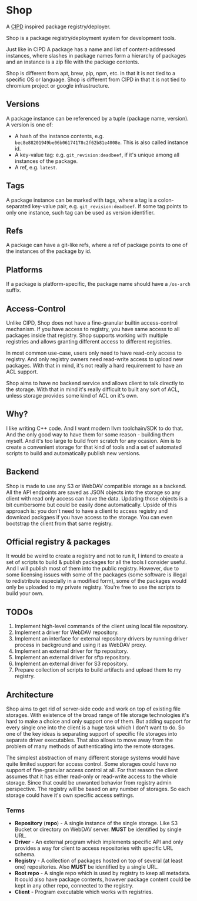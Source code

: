 # Shop

A [CIPD](https://chromium.googlesource.com/infra/luci/luci-go/+/main/cipd/README.md)
inspired package registry/deployer.

Shop is a package registry/deployment system for development tools.

Just like in CIPD A package has a name and list of content-addressed instances,
where slashes in package names form a hierarchy of packages and an instance
is a zip file with the package contents.

Shop is different from apt, brew, pip, npm, etc. in that it is not tied to
a specific OS or language. Shop is different from CIPD in that it is not tied
to chromium project or google infrastructure.

## Versions

A package instance can be referenced by a tuple (package name, version).
A version is one of:

 * A hash of the instance contents, e.g. `bec8e88201949be06b06174178c2f62b81e4008e`.
    This is also called instance id.
 * A key-value tag: e.g. `git_revision:deadbeef`, if it's unique among all
    instances of the package.
 * A ref, e.g. `latest`.

## Tags

A package instance can be marked with tags, where a tag is a colon-separated
key-value pair, e.g. `git_revision:deadbeef`. If some tag points to only one
instance, such tag can be used as version identifier.

## Refs

A package can have a git-like refs, where a ref of package points to one of
the instances of the package by id.

## Platforms

If a package is platform-specific, the package name should have a `/os-arch`
suffix.

## Access-Control

Unlike CIPD, Shop does not have a fine-granular builtin access-control mechanism.
If you have access to registry, you have same access to all packages inside that
registry. Shop supports working with multiple registries and allows granting
different access to different registries.

In most common use-case, users only need to have read-only access to registry.
And only registry owners need read-write access to upload new packages. With
that in mind, it's not really a hard requirement to have an ACL support.

Shop aims to have no backend service and allows client to talk directly to the
storage. With that in mind it's really difficult to built any sort of ACL,
unless storage provides some kind of ACL on it's own.

## Why?

I like writing C++ code. And I want modern llvm toolchain/SDK to do that. And
the only good way to have them for some reason - building them myself. And
it's too large to build from scratch for any ocasion. Aim is to create a
convenient storage for that kind of tools and a set of automated scripts to
build and automatically publish new versions.

## Backend

Shop is made to use any S3 or WebDAV compatible storage as a backend. All the API
endpoints are saved as JSON objects into the storage so any client with read
only access can have the data. Updating those objects is a bit cumbersome but
could be easily done automatically. Upside of this approach is: you don't need
to have a client to access registry and download packgaes if you have access
to the storage. You can even bootstrap the client from that same registry.

## Official registry & packages

It would be weird to create a registry and not to run it, I intend to create
a set of scripts to build & publish packages for all the tools I consider
useful. And I will publish most of them into the public registry. However, due
to some licensing issues with some of the packages (some software is illegal to
redistribute especially in a modified form), some of the packages would only be
uploaded to my private registry. You're free to use the scripts to build your
own.

## TODOs

1. Implement high-level commands of the client using local file repository.
2. Implement a driver for WebDAV repository.
3. Implement an interface for external repository drivers by running driver process
   in background and using it as WebDAV proxy.
4. Implement an external driver for ftp repository.
5. Implement an external driver for sftp repository.
6. Implement an external driver for S3 repository.
7. Prepare collection of scripts to build artifacts and upload them to my registry.

## Architecture

Shop aims to get rid of server-side code and work on top of existing file storages.
With existence of the broad range of file storage technologies it's hard to
make a choice and only support one of them. But adding support for every single
one into the client is a huge task which I don't want to do. So one of the key
ideas is separating support of specific file storages into separate driver
executables. That also allows to move away from the problem of many methods of
authenticating into the remote storages.

The simplest abstraction of many different storage systems would have quite
limited support for access control. Some storages could have no support of
fine-granular access control at all. For that reason the client assumes that it
has either read-only or read-write access to the whole storage. Since that
could be unwanted behavior from registry admin perspective. The registry will be
based on any number of storages. So each storage could have it's own specific
access settings.

### Terms

* **Repository** (**repo**) - A single instance of the single storage. Like S3
  Bucket or directory on WebDAV server. **MUST** be identified by single URL.
* **Driver** - An external program which implements specific API and only
  provides a way for client to access repositories with specific URL schema.
* **Registry** - A collection of packages hosted on top of several (at least one)
  repositories. Also **MUST** be identified by a single URL.
* **Root repo** - A single repo which is used by registry to keep all metadata.
  It could also have package contents, however package content could be kept
  in any other repo, connected to the registry.
* **Client** - Program executable which works with registries.


